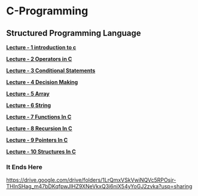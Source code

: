# C-Programming
<h2>Structured Programming Language</h2>

<b><a href="https://github.com/Raajokiaa-Ritu/03_Course___Structural-Programming-Language-C/blob/main/Lecture%20-%201%20introduction%20to%20c.pdf" target="_blank">Lecture - 1 introduction to c</a></b>

<b><a href="https://github.com/Raajokiaa-Ritu/03_Course___Structural-Programming-Language-C/blob/main/Lecture%20-%202%20Operators%20in%20C.pdf" target="_blank">Lecture - 2 Operators in C</a></b>

<b><a href="https://github.com/Raajokiaa-Ritu/03_Course___Structural-Programming-Language-C/blob/main/Lecture%20-%202%20Operators%20in%20C.pdf" target="_blank">Lecture - 3 Conditional Statements</a></b>

<b><a href="https://github.com/Raajokiaa-Ritu/03_Course___Structural-Programming-Language-C/blob/main/Lecture%20-%202%20Operators%20in%20C.pdf" target="_blank">Lecture - 4 Decision Making</a></b>

<b><a href="https://github.com/Raajokiaa-Ritu/03_Course___Structural-Programming-Language-C/blob/main/Lecture%20-%202%20Operators%20in%20C.pdf" target="_blank">Lecture - 5 Array</a></b>

<b><a href="https://github.com/Raajokiaa-Ritu/03_Course___Structural-Programming-Language-C/blob/main/Lecture%20-%202%20Operators%20in%20C.pdf" target="_blank">Lecture - 6 String</a></b>

<b><a href="https://github.com/Raajokiaa-Ritu/03_Course___Structural-Programming-Language-C/blob/main/Lecture%20-%202%20Operators%20in%20C.pdf" target="_blank">Lecture - 7 Functions In C</a></b>

<b><a href="https://github.com/Raajokiaa-Ritu/03_Course___Structural-Programming-Language-C/blob/main/Lecture%20-%208%20Recursion%20in%20C.pdf" target="_blank">Lecture - 8 Recursion In C</a></b>

<b><a href="https://github.com/Raajokiaa-Ritu/03_Course___Structural-Programming-Language-C/blob/main/Lecture%20-%202%20Operators%20in%20C.pdf" target="_blank">Lecture - 9 Pointers In C</a></b>

<b><a href="https://github.com/Raajokiaa-Ritu/03_Course___Structural-Programming-Language-C/blob/main/Lecture%20-%202%20Operators%20in%20C.pdf" target="_blank">Lecture - 10 Structures In C</a></b>
<br>

<h3>It Ends Here</h3>

https://drive.google.com/drive/folders/1LrQmxVSkVwiNQVc5RPOsjr-THInSHag_m47bDKqfpwJlHZ9XNeVkxQ3i6niX54yYoGJ2zvka?usp=sharing 
